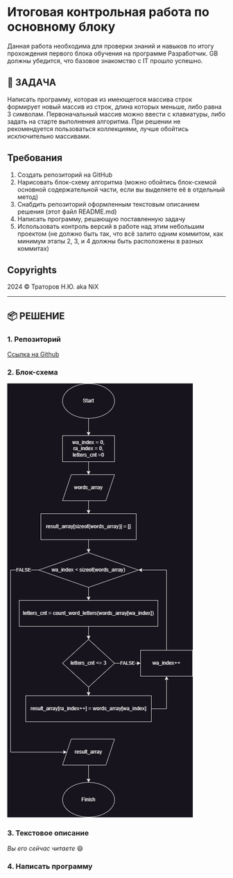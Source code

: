 # Итоговая контрольная работа по основному блоку

Данная работа необходима для проверки знаний и навыков по итогу прохождения первого блока обучения на программе Разработчик. GB должны убедится, что базовое знакомство с IT прошло успешно.

## &#128195; ЗАДАЧА
Написать программу, которая из имеющегося массива строк формирует новый массив из строк, длина которых меньше, либо равна 3 символам. Первоначальный массив можно ввести с клавиатуры, либо задать на старте выполнения алгоритма. При решении не рекомендуется пользоваться коллекциями, лучше обойтись исключительно массивами.

## Требования

1. Создать репозиторий на GitHub
2. Нарисовать блок-схему алгоритма (можно обойтись блок-схемой основной содержательной части, если вы выделяете её в отдельный метод)
3. Снабдить репозиторий оформленным текстовым описанием решения (этот файл README.md)
4. Написать программу, решающую поставленную задачу
5. Использовать контроль версий в работе над этим небольшим проектом (не должно быть так, что всё залито одним коммитом, как минимум этапы 2, 3, и 4 должны быть расположены в разных коммитах)

## Copyrights

2024 &copy; Траторов Н.Ю. aka NiX

---

## &#128230; РЕШЕНИЕ

### 1. Репозиторий

[Ссылка на Github](https://github.com/nixprosoft/gb_exam_1)

### 2. Блок-схема

![Блок-схема алгоритма](scheme.png)

### 3. Текстовое описание

*Вы его сейчас читаете* &#128516;

### 4. Написать программу